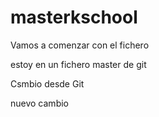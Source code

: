 # masterkschool

Vamos a comenzar con el fichero

estoy en un fichero master de git

Csmbio desde Git

nuevo cambio
